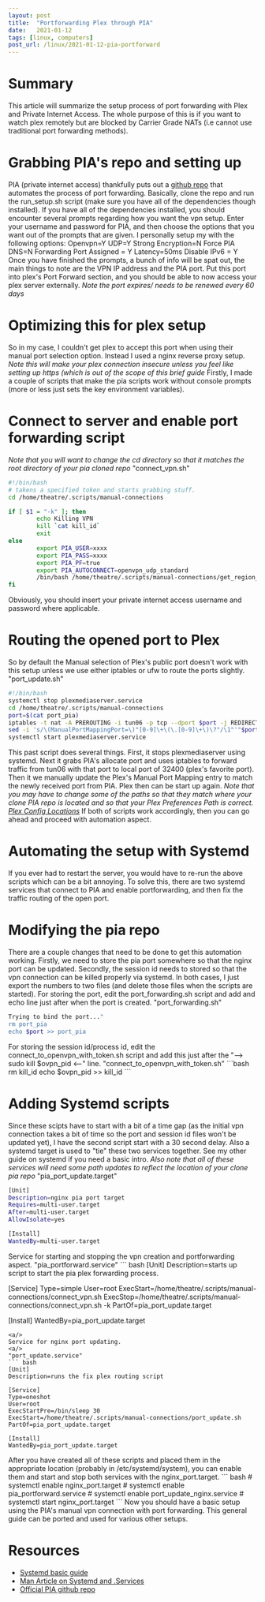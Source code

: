 ```yaml
---
layout: post
title:  "Portforwarding Plex through PIA"
date:   2021-01-12
tags: [linux, computers]
post_url: /linux/2021-01-12-pia-portforward
---
```

# Summary
 This article will summarize the setup process of port forwarding with Plex and Private Internet Access. The whole purpose of this is if you want to watch plex remotely but are blocked by Carrier Grade NATs (i.e cannot use traditional port forwarding methods).

# Grabbing PIA's repo and setting up
 PIA (private internet access) thankfully puts out a [github repo](https://github.com/pia-foss/manual-connections#dependencies) that automates the process of port forwarding. Basically, clone the repo and run the run_setup.sh script (make sure you have all of the dependencies though installed).
<a/>
 If you have all of the dependencies installed, you should encounter several prompts regarding how you want the vpn setup. 
Enter your username and password for PIA, and then choose the options that you want out of the prompts that are given. I personally setup my with the following options: 
<a/> Openvpn=Y <a/>  UDP=Y <a/> Strong Encryption=N <a/> Force PIA DNS=N <a/> Forwarding Port Assigned = Y <a/> Latency=50ms <a/> Disable IPv6 = Y<a/> 
Once you have finished the prompts, a bunch of info will be spat out, the main things to note are the VPN IP address and the PIA port.
 Put this port into plex's Port Forward section, and you should be able to now access your plex server externally. *Note the port expires/ needs to be renewed every 60 days*

# Optimizing this for plex setup
 So in my case, I couldn't get plex to accept this port when using their manual port selection option. Instead I used a nginx reverse proxy setup. *Note this will make your plex connection insecure unless you feel like setting up https (which is out of the scope of this brief guide*
<a/>
Firstly, I made a couple of scripts that make the pia scripts work without console prompts (more or less just sets the key environment variables).

# Connect to server and enable port forwarding script
*Note that you will want to change the cd directory so that it matches the root directory of your pia cloned repo*
<a/>
"connect_vpn.sh"
``` bash
#!/bin/bash
# takens a specified token and starts grabbing stuff.
cd /home/theatre/.scripts/manual-connections

if [ $1 = "-k" ]; then
        echo Killing VPN
        kill `cat kill_id`
        exit
else
        export PIA_USER=xxxx
        export PIA_PASS=xxxx
        export PIA_PF=true
        export PIA_AUTOCONNECT=openvpn_udp_standard
        /bin/bash /home/theatre/.scripts/manual-connections/get_region_and_token.sh
fi
```
Obviously, you should insert your private internet access username and password where applicable.

# Routing the opened port to Plex
 So by default the Manual selection of Plex's public port doesn't work with this setup unless we use either iptables or ufw to route the ports slightly.
<a/>
"port_update.sh"
``` bash
#!/bin/bash
systemctl stop plexmediaserver.service
cd /home/theatre/.scripts/manual-connections
port=$(cat port_pia)
iptables -t nat -A PREROUTING -i tun06 -p tcp --dport $port -j REDIRECT --to-port 32400
sed -i 's/\(ManualPortMappingPort=\)"[0-9]\+\(\.[0-9]\+\)\?"/\1"'"$port"'"/' "/var/lib/plexmediaserver/Library/Application Support/Plex Media Server/Preferences.xml"
systemctl start plexmediaserver.service
```
This past script does several things. First, it stops plexmediaserver using systemd. Next it grabs PIA's allocate port and uses iptables to forward traffic from tun06 with that port to local port of 32400 (plex's favorite port). Then it we manually update the Plex's Manual Port Mapping entry to match the newly received port from PIA. Plex then can be start up again.
<a/>
*Note that you may have to change some of the paths so that they match where your clone PIA repo is located and so that your Plex Preferences Path is correct. [Plex Config Locations](https://support.plex.tv/articles/202915258-where-is-the-plex-media-server-data-directory-located/)*
<a/>
If both of scripts work accordingly, then you can go ahead and proceed with automation aspect. 

# Automating the setup with Systemd
If you ever had to restart the server, you would have to re-run the above scripts which can be a bit annoying. To solve this, there are two systemd services that connect to PIA and enable portforwarding, and then fix the traffic routing of the open port.

# Modifying the pia repo
There are a couple changes that need to be done to get this automation working. Firstly, we need to store the pia port somewhere so that the nginx port can be updated. Secondly, the session id needs to stored so that the vpn connection can be killed properly via systemd. In both cases, I just export the numbers to two files (and delete those files when the scripts are started). 
<a/>
For storing the port, edit the port_forwarding.sh script and add and echo line just after when the port is created.
"port_forwarding.sh"
``` bash
Trying to bind the port..."
rm port_pia
echo $port >> port_pia
```
<a/>
For storing the session id/process id, edit the connect_to_openvpn_with_token.sh script and add this just after the "--> sudo kill $ovpn_pid <--" line.
"connect_to_openvpn_with_token.sh"
```bash
rm kill_id
echo $ovpn_pid >> kill_id
```

# Adding Systemd scripts
Since these scipts have to start with a bit of a time gap (as the initial vpn connection takes a bit of time so the port and session id files won't be updated yet), I have the second script start with a 30 second delay. Also a systemd target is used to "tie" these two services together. See my other guide on systemd if you need a basic intro. *Also note that all of these services will need some path updates to reflect the location of your clone pia repo*
<a/>
"pia_port_update.target"
``` bash
[Unit]
Description=nginx pia port target
Requires=multi-user.target
After=multi-user.target
AllowIsolate=yes

[Install]
WantedBy=multi-user.target
```

<a/>
Service for starting and stopping the vpn creation and portforwarding aspect.
<a/>
"pia_portforward.service"
``` bash
[Unit]
Description=starts up script to start the pia plex forwarding process.

[Service]
Type=simple
User=root
ExecStart=/home/theatre/.scripts/manual-connections/connect_vpn.sh
ExecStop=/home/theatre/.scripts/manual-connections/connect_vpn.sh -k
PartOf=pia_port_update.target

[Install]
WantedBy=pia_port_update.target
```
<a/>
Service for nginx port updating.
<a/>
"port_update.service"
``` bash
[Unit]
Description=runs the fix plex routing script

[Service]
Type=oneshot
User=root
ExecStartPre=/bin/sleep 30
ExecStart=/home/theatre/.scripts/manual-connections/port_update.sh
PartOf=pia_port_update.target

[Install]
WantedBy=pia_port_update.target
```
<a/>
After you have created all of these scripts and placed them in the appropriate location (probably in /etc/systemd/system), you can enable them and start and stop both services with the nginx_port.target.
``` bash
# systemctl enable nginx_port.target
# systemctl enable pia_portforward.service
# systemctl enable port_update_nginx.service
# systemctl start nginx_port.target
``` 
<a/>
Now you should have a basic setup using the PIA's manual vpn connection with port forwarding. This general guide can be ported and used for various other setups.

# Resources
 - [Systemd basic guide](/linux/2020-12-30-custom-linux-services)
 - [Man Article on Systemd and .Services](https://man7.org/linux/man-pages/man5/systemd.service.5.html)
 - [Official PIA github repo](https://github.com/pia-foss/manual-connections)
